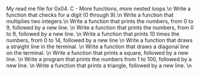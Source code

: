 My read me file for 0x04. C - More functions, more nested loops \n
Write a function that checks for a digit (0 through 9).\n
Write a function that multiplies two integers.\n
Write a function that prints the numbers, from 0 to 9, followed by a new line. \n
Write a function that prints the numbers, from 0 to 9, followed by a new line. \n
Write a function that prints 10 times the numbers, from 0 to 14, followed by a new line \n
Write a function that draws a straight line in the terminal. \n
Write a function that draws a diagonal line on the terminal. \n
Write a function that prints a square, followed by a new line. \n
Write a program that prints the numbers from 1 to 100, followed by a new line. \n
Write a function that prints a triangle, followed by a new line. \n
